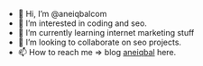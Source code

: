 - 👋 Hi, I’m @aneiqbalcom
- 👀 I’m interested in coding and seo.
- 🌱 I’m currently learning internet marketing stuff
- 💞️ I’m looking to collaborate on seo projects.
- 📫 How to reach me => blog <a href="https://www.aneiqbal.com/">aneiqbal</a> here.

<!---
aneiqbalcom/aneiqbalcom is a ✨ special ✨ repository because its `README.md` (this file) appears on your GitHub profile.
You can click the Preview link to take a look at your changes.
--->
